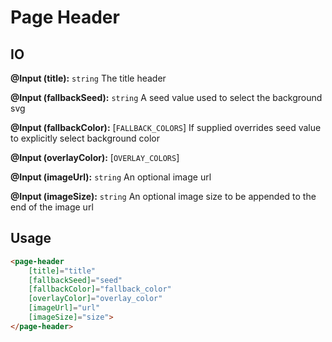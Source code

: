 # **Page Header**

## IO

**@Input (title):** `string` The title header

**@Input (fallbackSeed):** `string` A seed value used to select the background svg

**@Input (fallbackColor):** [`FALLBACK_COLORS`] If supplied overrides seed value to explicitly select background color

**@Input (overlayColor):** [`OVERLAY_COLORS`]

**@Input (imageUrl):** `string` An optional image url

**@Input (imageSize):** `string` An optional image size to be appended to the end of the image url


## Usage

```html
<page-header
    [title]="title"
    [fallbackSeed]="seed"
    [fallbackColor]="fallback_color"
    [overlayColor]="overlay_color"
    [imageUrl]="url"
    [imageSize]="size">
</page-header>
```

